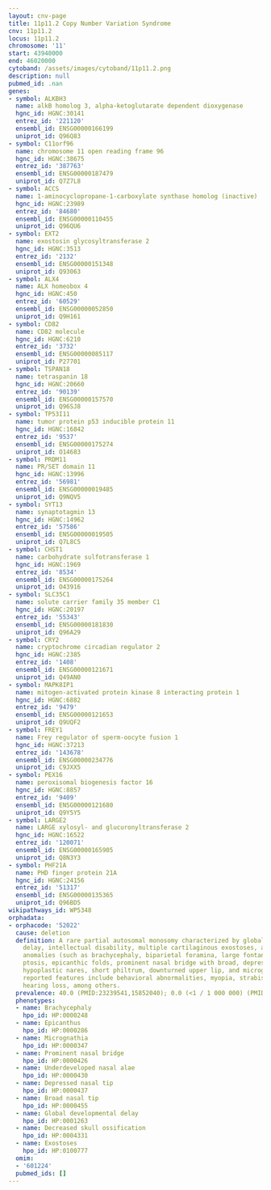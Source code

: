 ```yaml
---
layout: cnv-page
title: 11p11.2 Copy Number Variation Syndrome
cnv: 11p11.2
locus: 11p11.2
chromosome: '11'
start: 43940000
end: 46020000
cytoband: /assets/images/cytoband/11p11.2.png
description: null
pubmed_id: .nan
genes:
- symbol: ALKBH3
  name: alkB homolog 3, alpha-ketoglutarate dependent dioxygenase
  hgnc_id: HGNC:30141
  entrez_id: '221120'
  ensembl_id: ENSG00000166199
  uniprot_id: Q96Q83
- symbol: C11orf96
  name: chromosome 11 open reading frame 96
  hgnc_id: HGNC:38675
  entrez_id: '387763'
  ensembl_id: ENSG00000187479
  uniprot_id: Q7Z7L8
- symbol: ACCS
  name: 1-aminocyclopropane-1-carboxylate synthase homolog (inactive)
  hgnc_id: HGNC:23989
  entrez_id: '84680'
  ensembl_id: ENSG00000110455
  uniprot_id: Q96QU6
- symbol: EXT2
  name: exostosin glycosyltransferase 2
  hgnc_id: HGNC:3513
  entrez_id: '2132'
  ensembl_id: ENSG00000151348
  uniprot_id: Q93063
- symbol: ALX4
  name: ALX homeobox 4
  hgnc_id: HGNC:450
  entrez_id: '60529'
  ensembl_id: ENSG00000052850
  uniprot_id: Q9H161
- symbol: CD82
  name: CD82 molecule
  hgnc_id: HGNC:6210
  entrez_id: '3732'
  ensembl_id: ENSG00000085117
  uniprot_id: P27701
- symbol: TSPAN18
  name: tetraspanin 18
  hgnc_id: HGNC:20660
  entrez_id: '90139'
  ensembl_id: ENSG00000157570
  uniprot_id: Q96SJ8
- symbol: TP53I11
  name: tumor protein p53 inducible protein 11
  hgnc_id: HGNC:16842
  entrez_id: '9537'
  ensembl_id: ENSG00000175274
  uniprot_id: O14683
- symbol: PRDM11
  name: PR/SET domain 11
  hgnc_id: HGNC:13996
  entrez_id: '56981'
  ensembl_id: ENSG00000019485
  uniprot_id: Q9NQV5
- symbol: SYT13
  name: synaptotagmin 13
  hgnc_id: HGNC:14962
  entrez_id: '57586'
  ensembl_id: ENSG00000019505
  uniprot_id: Q7L8C5
- symbol: CHST1
  name: carbohydrate sulfotransferase 1
  hgnc_id: HGNC:1969
  entrez_id: '8534'
  ensembl_id: ENSG00000175264
  uniprot_id: O43916
- symbol: SLC35C1
  name: solute carrier family 35 member C1
  hgnc_id: HGNC:20197
  entrez_id: '55343'
  ensembl_id: ENSG00000181830
  uniprot_id: Q96A29
- symbol: CRY2
  name: cryptochrome circadian regulator 2
  hgnc_id: HGNC:2385
  entrez_id: '1408'
  ensembl_id: ENSG00000121671
  uniprot_id: Q49AN0
- symbol: MAPK8IP1
  name: mitogen-activated protein kinase 8 interacting protein 1
  hgnc_id: HGNC:6882
  entrez_id: '9479'
  ensembl_id: ENSG00000121653
  uniprot_id: Q9UQF2
- symbol: FREY1
  name: Frey regulator of sperm-oocyte fusion 1
  hgnc_id: HGNC:37213
  entrez_id: '143678'
  ensembl_id: ENSG00000234776
  uniprot_id: C9JXX5
- symbol: PEX16
  name: peroxisomal biogenesis factor 16
  hgnc_id: HGNC:8857
  entrez_id: '9409'
  ensembl_id: ENSG00000121680
  uniprot_id: Q9Y5Y5
- symbol: LARGE2
  name: LARGE xylosyl- and glucuronyltransferase 2
  hgnc_id: HGNC:16522
  entrez_id: '120071'
  ensembl_id: ENSG00000165905
  uniprot_id: Q8N3Y3
- symbol: PHF21A
  name: PHD finger protein 21A
  hgnc_id: HGNC:24156
  entrez_id: '51317'
  ensembl_id: ENSG00000135365
  uniprot_id: Q96BD5
wikipathways_id: WP5348
orphadata:
- orphacode: '52022'
  cause: deletion
  definition: A rare partial autosomal monosomy characterized by global developmental
    delay, intellectual disability, multiple cartilaginous exostoses, and craniofacial
    anomalies (such as brachycephaly, biparietal foramina, large fontanels, craniosynostosis,
    ptosis, epicanthic folds, prominent nasal bridge with broad, depressed nasal tip,
    hypoplastic nares, short philtrum, downturned upper lip, and micrognathia). Additional
    reported features include behavioral abnormalities, myopia, strabismus, and sensorineural
    hearing loss, among others.
  prevalence: 40.0 (PMID:23239541,15852040); 0.0 (<1 / 1 000 000) (PMID:23239541)
  phenotypes:
  - name: Brachycephaly
    hpo_id: HP:0000248
  - name: Epicanthus
    hpo_id: HP:0000286
  - name: Micrognathia
    hpo_id: HP:0000347
  - name: Prominent nasal bridge
    hpo_id: HP:0000426
  - name: Underdeveloped nasal alae
    hpo_id: HP:0000430
  - name: Depressed nasal tip
    hpo_id: HP:0000437
  - name: Broad nasal tip
    hpo_id: HP:0000455
  - name: Global developmental delay
    hpo_id: HP:0001263
  - name: Decreased skull ossification
    hpo_id: HP:0004331
  - name: Exostoses
    hpo_id: HP:0100777
  omim:
  - '601224'
  pubmed_ids: []
---
```

